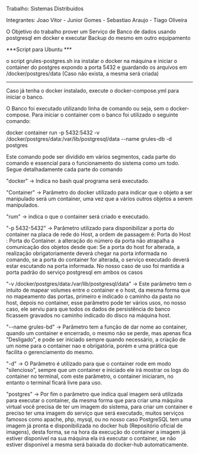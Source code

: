 Trabalho: Sistemas Distribuídos

Integrantes: Joao Vitor - Junior Gomes - Sebastiao Araujo - Tiago Oliveira

O Objetivo do trabalho prover um Serviço de Banco de dados usando postgresql em docker e executar Backup do mesmo em outro equipamento 

***Script para Ubuntu ***

o script grules-postgres.sh ira instalar o docker na máquina e iniciar o container do postgres expondo a porta 5432 e guardando os arquivos em /docker/postgres/data (Caso não exista, a mesma será criada)

************************

Caso já tenha o docker instalado, execute o docker-compose.yml para iniciar o banco.


O Banco foi executado utilizando linha de comando ou seja, sem o docker-compose. Para iniciar o container com o banco foi utilizado o seguinte comando:

docker container run -p 5432:5432 -v /docker/postgres/data:/var/lib/postgresql/data --name grules-db -d postgres

Este comando pode ser dividido em vários segmentos, cada parte do comando e essencial para o funcionamento do sistema como um todo.
Segue detalhadamente cada parte do comando

"docker" -> Indica no bash qual programa será executado.

"Container" -> Parâmetro do docker utilizado para indicar que o objeto a ser manipulado será um container, uma vez que a vários outros objetos a serem manipulados.

"rum" -> indica o que o container será criado e executado.

"-p 5432-5432" -> Parâmetro utilizado para disponibilizar a porta do container na placa de rede do Host, a ordem de passagem é: Porta do Host : Porta do Container. a alteração do número da porta não atrapalha a comunicação dos objetos desde que: Se a porta do host for alterada, a realização obrigatoriamente deverá chegar na porta informada no comando, se a porta do container for alterada, o serviço executado deverá estar escutando na porta informada. No nosso caso de uso foi mantida a porta padrão do serviço postgresql em ambos os casos

"-v /docker/postgres/data:/var/lib/postgresql/data" -> Este parâmetro tem o intuito de mapear volumes entre o container e o host, da mesma forma que no mapeamento das portas, primeiro e indicado o caminho da pasta no host, depois no container, esse parâmetro pode ter vários usos, no nosso caso, ele serviu para que todos os dados de persistência do banco ficassem gravados no caminho indicado do disco na máquina host.

"--name grules-bd" -> Parâmetro tem a função de dar nome ao container, quando um container e encerrado, o mesmo não se perde, mas apenas fica "Desligado", e pode ser iniciado sempre quando necessário, a criação de um nome para o container nao e obrigatória, porém e uma prática que facilita o gerenciamento do mesmo. 

"-d" -> O Parâmetro é utilizado para que o container rode em modo "silencioso", sempre que um container e iniciado ele irá mostrar os logs do container no terminal, com este parâmetro, o container iniciaram, no entanto o terminal ficará livre para uso.

"postgres" -> Por fim o parâmetro que indica qual imagem será utilizada para executar o container, da mesma forma que para criar uma máquina virtual você precisa de ter um imagem do sistema, para criar um container e preciso ter uma imagem  do serviço que será executado, muitos serviços famosos como apache, php, mysql, ou no nosso caso PostgreSQL tem uma imagem já pronta e disponibilizada no docker hub (Repositório oficial de imagens), desta forma, se na hora da execução do container a imagem já estiver disponível na sua máquina ela irá executar o container, se não estiver disponível a mesma será baixada do docker-hub automaticamente.
